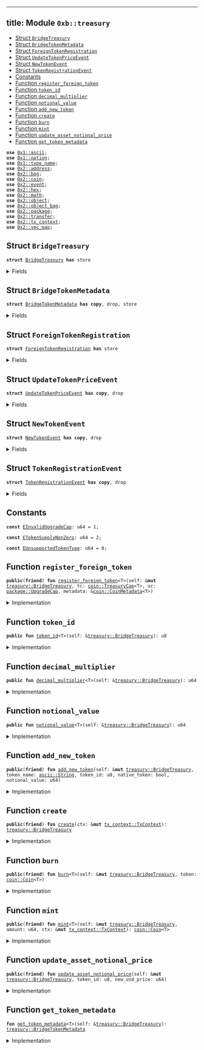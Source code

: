 
---
title: Module `0xb::treasury`
---



-  [Struct `BridgeTreasury`](#0xb_treasury_BridgeTreasury)
-  [Struct `BridgeTokenMetadata`](#0xb_treasury_BridgeTokenMetadata)
-  [Struct `ForeignTokenRegistration`](#0xb_treasury_ForeignTokenRegistration)
-  [Struct `UpdateTokenPriceEvent`](#0xb_treasury_UpdateTokenPriceEvent)
-  [Struct `NewTokenEvent`](#0xb_treasury_NewTokenEvent)
-  [Struct `TokenRegistrationEvent`](#0xb_treasury_TokenRegistrationEvent)
-  [Constants](#@Constants_0)
-  [Function `register_foreign_token`](#0xb_treasury_register_foreign_token)
-  [Function `token_id`](#0xb_treasury_token_id)
-  [Function `decimal_multiplier`](#0xb_treasury_decimal_multiplier)
-  [Function `notional_value`](#0xb_treasury_notional_value)
-  [Function `add_new_token`](#0xb_treasury_add_new_token)
-  [Function `create`](#0xb_treasury_create)
-  [Function `burn`](#0xb_treasury_burn)
-  [Function `mint`](#0xb_treasury_mint)
-  [Function `update_asset_notional_price`](#0xb_treasury_update_asset_notional_price)
-  [Function `get_token_metadata`](#0xb_treasury_get_token_metadata)


<pre><code><b>use</b> <a href="../move-stdlib/ascii.md#0x1_ascii">0x1::ascii</a>;
<b>use</b> <a href="../move-stdlib/option.md#0x1_option">0x1::option</a>;
<b>use</b> <a href="../move-stdlib/type_name.md#0x1_type_name">0x1::type_name</a>;
<b>use</b> <a href="../sui-framework/address.md#0x2_address">0x2::address</a>;
<b>use</b> <a href="../sui-framework/bag.md#0x2_bag">0x2::bag</a>;
<b>use</b> <a href="../sui-framework/coin.md#0x2_coin">0x2::coin</a>;
<b>use</b> <a href="../sui-framework/event.md#0x2_event">0x2::event</a>;
<b>use</b> <a href="../sui-framework/hex.md#0x2_hex">0x2::hex</a>;
<b>use</b> <a href="../sui-framework/math.md#0x2_math">0x2::math</a>;
<b>use</b> <a href="../sui-framework/object.md#0x2_object">0x2::object</a>;
<b>use</b> <a href="../sui-framework/object_bag.md#0x2_object_bag">0x2::object_bag</a>;
<b>use</b> <a href="../sui-framework/package.md#0x2_package">0x2::package</a>;
<b>use</b> <a href="../sui-framework/transfer.md#0x2_transfer">0x2::transfer</a>;
<b>use</b> <a href="../sui-framework/tx_context.md#0x2_tx_context">0x2::tx_context</a>;
<b>use</b> <a href="../sui-framework/vec_map.md#0x2_vec_map">0x2::vec_map</a>;
</code></pre>



<a name="0xb_treasury_BridgeTreasury"></a>

## Struct `BridgeTreasury`



<pre><code><b>struct</b> <a href="treasury.md#0xb_treasury_BridgeTreasury">BridgeTreasury</a> <b>has</b> store
</code></pre>



<details>
<summary>Fields</summary>


<dl>
<dt>
<code>treasuries: <a href="../sui-framework/object_bag.md#0x2_object_bag_ObjectBag">object_bag::ObjectBag</a></code>
</dt>
<dd>

</dd>
<dt>
<code>supported_tokens: <a href="../sui-framework/vec_map.md#0x2_vec_map_VecMap">vec_map::VecMap</a>&lt;<a href="../move-stdlib/type_name.md#0x1_type_name_TypeName">type_name::TypeName</a>, <a href="treasury.md#0xb_treasury_BridgeTokenMetadata">treasury::BridgeTokenMetadata</a>&gt;</code>
</dt>
<dd>

</dd>
<dt>
<code>id_token_type_map: <a href="../sui-framework/vec_map.md#0x2_vec_map_VecMap">vec_map::VecMap</a>&lt;u8, <a href="../move-stdlib/type_name.md#0x1_type_name_TypeName">type_name::TypeName</a>&gt;</code>
</dt>
<dd>

</dd>
<dt>
<code>waiting_room: <a href="../sui-framework/bag.md#0x2_bag_Bag">bag::Bag</a></code>
</dt>
<dd>

</dd>
</dl>


</details>

<a name="0xb_treasury_BridgeTokenMetadata"></a>

## Struct `BridgeTokenMetadata`



<pre><code><b>struct</b> <a href="treasury.md#0xb_treasury_BridgeTokenMetadata">BridgeTokenMetadata</a> <b>has</b> <b>copy</b>, drop, store
</code></pre>



<details>
<summary>Fields</summary>


<dl>
<dt>
<code>id: u8</code>
</dt>
<dd>

</dd>
<dt>
<code>decimal_multiplier: u64</code>
</dt>
<dd>

</dd>
<dt>
<code>notional_value: u64</code>
</dt>
<dd>

</dd>
<dt>
<code>native_token: bool</code>
</dt>
<dd>

</dd>
</dl>


</details>

<a name="0xb_treasury_ForeignTokenRegistration"></a>

## Struct `ForeignTokenRegistration`



<pre><code><b>struct</b> <a href="treasury.md#0xb_treasury_ForeignTokenRegistration">ForeignTokenRegistration</a> <b>has</b> store
</code></pre>



<details>
<summary>Fields</summary>


<dl>
<dt>
<code><a href="../move-stdlib/type_name.md#0x1_type_name">type_name</a>: <a href="../move-stdlib/type_name.md#0x1_type_name_TypeName">type_name::TypeName</a></code>
</dt>
<dd>

</dd>
<dt>
<code>uc: <a href="../sui-framework/package.md#0x2_package_UpgradeCap">package::UpgradeCap</a></code>
</dt>
<dd>

</dd>
<dt>
<code>decimal: u8</code>
</dt>
<dd>

</dd>
</dl>


</details>

<a name="0xb_treasury_UpdateTokenPriceEvent"></a>

## Struct `UpdateTokenPriceEvent`



<pre><code><b>struct</b> <a href="treasury.md#0xb_treasury_UpdateTokenPriceEvent">UpdateTokenPriceEvent</a> <b>has</b> <b>copy</b>, drop
</code></pre>



<details>
<summary>Fields</summary>


<dl>
<dt>
<code>token_id: u8</code>
</dt>
<dd>

</dd>
<dt>
<code>new_price: u64</code>
</dt>
<dd>

</dd>
</dl>


</details>

<a name="0xb_treasury_NewTokenEvent"></a>

## Struct `NewTokenEvent`



<pre><code><b>struct</b> <a href="treasury.md#0xb_treasury_NewTokenEvent">NewTokenEvent</a> <b>has</b> <b>copy</b>, drop
</code></pre>



<details>
<summary>Fields</summary>


<dl>
<dt>
<code>token_id: u8</code>
</dt>
<dd>

</dd>
<dt>
<code><a href="../move-stdlib/type_name.md#0x1_type_name">type_name</a>: <a href="../move-stdlib/type_name.md#0x1_type_name_TypeName">type_name::TypeName</a></code>
</dt>
<dd>

</dd>
<dt>
<code>native_token: bool</code>
</dt>
<dd>

</dd>
<dt>
<code>decimal_multiplier: u64</code>
</dt>
<dd>

</dd>
<dt>
<code>notional_value: u64</code>
</dt>
<dd>

</dd>
</dl>


</details>

<a name="0xb_treasury_TokenRegistrationEvent"></a>

## Struct `TokenRegistrationEvent`



<pre><code><b>struct</b> <a href="treasury.md#0xb_treasury_TokenRegistrationEvent">TokenRegistrationEvent</a> <b>has</b> <b>copy</b>, drop
</code></pre>



<details>
<summary>Fields</summary>


<dl>
<dt>
<code><a href="../move-stdlib/type_name.md#0x1_type_name">type_name</a>: <a href="../move-stdlib/type_name.md#0x1_type_name_TypeName">type_name::TypeName</a></code>
</dt>
<dd>

</dd>
<dt>
<code>decimal: u8</code>
</dt>
<dd>

</dd>
<dt>
<code>native_token: bool</code>
</dt>
<dd>

</dd>
</dl>


</details>

<a name="@Constants_0"></a>

## Constants


<a name="0xb_treasury_EInvalidUpgradeCap"></a>



<pre><code><b>const</b> <a href="treasury.md#0xb_treasury_EInvalidUpgradeCap">EInvalidUpgradeCap</a>: u64 = 1;
</code></pre>



<a name="0xb_treasury_ETokenSupplyNonZero"></a>



<pre><code><b>const</b> <a href="treasury.md#0xb_treasury_ETokenSupplyNonZero">ETokenSupplyNonZero</a>: u64 = 2;
</code></pre>



<a name="0xb_treasury_EUnsupportedTokenType"></a>



<pre><code><b>const</b> <a href="treasury.md#0xb_treasury_EUnsupportedTokenType">EUnsupportedTokenType</a>: u64 = 0;
</code></pre>



<a name="0xb_treasury_register_foreign_token"></a>

## Function `register_foreign_token`



<pre><code><b>public</b>(<b>friend</b>) <b>fun</b> <a href="treasury.md#0xb_treasury_register_foreign_token">register_foreign_token</a>&lt;T&gt;(self: &<b>mut</b> <a href="treasury.md#0xb_treasury_BridgeTreasury">treasury::BridgeTreasury</a>, tc: <a href="../sui-framework/coin.md#0x2_coin_TreasuryCap">coin::TreasuryCap</a>&lt;T&gt;, uc: <a href="../sui-framework/package.md#0x2_package_UpgradeCap">package::UpgradeCap</a>, metadata: &<a href="../sui-framework/coin.md#0x2_coin_CoinMetadata">coin::CoinMetadata</a>&lt;T&gt;)
</code></pre>



<details>
<summary>Implementation</summary>


<pre><code><b>public</b>(<a href="../sui-framework/package.md#0x2_package">package</a>) <b>fun</b> <a href="treasury.md#0xb_treasury_register_foreign_token">register_foreign_token</a>&lt;T&gt;(self: &<b>mut</b> <a href="treasury.md#0xb_treasury_BridgeTreasury">BridgeTreasury</a>, tc: TreasuryCap&lt;T&gt;, uc: UpgradeCap, metadata: &CoinMetadata&lt;T&gt;) {
    // Make sure TreasuryCap <b>has</b> not been minted before.
    <b>assert</b>!(<a href="../sui-framework/coin.md#0x2_coin_total_supply">coin::total_supply</a>(&tc) == 0, <a href="treasury.md#0xb_treasury_ETokenSupplyNonZero">ETokenSupplyNonZero</a>);
    <b>let</b> <a href="../move-stdlib/type_name.md#0x1_type_name">type_name</a> = <a href="../move-stdlib/type_name.md#0x1_type_name_get">type_name::get</a>&lt;T&gt;();
    <b>let</b> address_bytes = <a href="../sui-framework/hex.md#0x2_hex_decode">hex::decode</a>(<a href="../move-stdlib/ascii.md#0x1_ascii_into_bytes">ascii::into_bytes</a>(<a href="../move-stdlib/type_name.md#0x1_type_name_get_address">type_name::get_address</a>(&<a href="../move-stdlib/type_name.md#0x1_type_name">type_name</a>)));
    <b>let</b> coin_address = address::from_bytes(address_bytes);
    // Make sure upgrade cap is for the Coin <a href="../sui-framework/package.md#0x2_package">package</a>
    <b>assert</b>!(<a href="../sui-framework/object.md#0x2_object_id_to_address">object::id_to_address</a>(&<a href="../sui-framework/package.md#0x2_package_upgrade_package">package::upgrade_package</a>(&uc)) == coin_address, <a href="treasury.md#0xb_treasury_EInvalidUpgradeCap">EInvalidUpgradeCap</a>);
    <b>let</b> registration = <a href="treasury.md#0xb_treasury_ForeignTokenRegistration">ForeignTokenRegistration</a> {
        <a href="../move-stdlib/type_name.md#0x1_type_name">type_name</a>,
        uc,
        decimal: <a href="../sui-framework/coin.md#0x2_coin_get_decimals">coin::get_decimals</a>(metadata),
    };
    <a href="../sui-framework/bag.md#0x2_bag_add">bag::add</a>(&<b>mut</b> self.waiting_room, <a href="../move-stdlib/type_name.md#0x1_type_name_into_string">type_name::into_string</a>(<a href="../move-stdlib/type_name.md#0x1_type_name">type_name</a>), registration);
    <a href="../sui-framework/object_bag.md#0x2_object_bag_add">object_bag::add</a>(&<b>mut</b> self.treasuries, <a href="../move-stdlib/type_name.md#0x1_type_name">type_name</a>, tc);

    emit(<a href="treasury.md#0xb_treasury_TokenRegistrationEvent">TokenRegistrationEvent</a>{
        <a href="../move-stdlib/type_name.md#0x1_type_name">type_name</a>,
        decimal: <a href="../sui-framework/coin.md#0x2_coin_get_decimals">coin::get_decimals</a>(metadata),
        native_token: <b>false</b>
    });
}
</code></pre>



</details>

<a name="0xb_treasury_token_id"></a>

## Function `token_id`



<pre><code><b>public</b> <b>fun</b> <a href="treasury.md#0xb_treasury_token_id">token_id</a>&lt;T&gt;(self: &<a href="treasury.md#0xb_treasury_BridgeTreasury">treasury::BridgeTreasury</a>): u8
</code></pre>



<details>
<summary>Implementation</summary>


<pre><code><b>public</b> <b>fun</b> <a href="treasury.md#0xb_treasury_token_id">token_id</a>&lt;T&gt;(self: &<a href="treasury.md#0xb_treasury_BridgeTreasury">BridgeTreasury</a>): u8 {
    <b>let</b> metadata = self.<a href="treasury.md#0xb_treasury_get_token_metadata">get_token_metadata</a>&lt;T&gt;();
    metadata.id
}
</code></pre>



</details>

<a name="0xb_treasury_decimal_multiplier"></a>

## Function `decimal_multiplier`



<pre><code><b>public</b> <b>fun</b> <a href="treasury.md#0xb_treasury_decimal_multiplier">decimal_multiplier</a>&lt;T&gt;(self: &<a href="treasury.md#0xb_treasury_BridgeTreasury">treasury::BridgeTreasury</a>): u64
</code></pre>



<details>
<summary>Implementation</summary>


<pre><code><b>public</b> <b>fun</b> <a href="treasury.md#0xb_treasury_decimal_multiplier">decimal_multiplier</a>&lt;T&gt;(self: &<a href="treasury.md#0xb_treasury_BridgeTreasury">BridgeTreasury</a>): u64 {
    <b>let</b> metadata = self.<a href="treasury.md#0xb_treasury_get_token_metadata">get_token_metadata</a>&lt;T&gt;();
    metadata.decimal_multiplier
}
</code></pre>



</details>

<a name="0xb_treasury_notional_value"></a>

## Function `notional_value`



<pre><code><b>public</b> <b>fun</b> <a href="treasury.md#0xb_treasury_notional_value">notional_value</a>&lt;T&gt;(self: &<a href="treasury.md#0xb_treasury_BridgeTreasury">treasury::BridgeTreasury</a>): u64
</code></pre>



<details>
<summary>Implementation</summary>


<pre><code><b>public</b> <b>fun</b> <a href="treasury.md#0xb_treasury_notional_value">notional_value</a>&lt;T&gt;(self: &<a href="treasury.md#0xb_treasury_BridgeTreasury">BridgeTreasury</a>): u64 {
    <b>let</b> metadata = self.<a href="treasury.md#0xb_treasury_get_token_metadata">get_token_metadata</a>&lt;T&gt;();
    metadata.notional_value
}
</code></pre>



</details>

<a name="0xb_treasury_add_new_token"></a>

## Function `add_new_token`



<pre><code><b>public</b>(<b>friend</b>) <b>fun</b> <a href="treasury.md#0xb_treasury_add_new_token">add_new_token</a>(self: &<b>mut</b> <a href="treasury.md#0xb_treasury_BridgeTreasury">treasury::BridgeTreasury</a>, token_name: <a href="../move-stdlib/ascii.md#0x1_ascii_String">ascii::String</a>, token_id: u8, native_token: bool, notional_value: u64)
</code></pre>



<details>
<summary>Implementation</summary>


<pre><code><b>public</b>(<a href="../sui-framework/package.md#0x2_package">package</a>) <b>fun</b> <a href="treasury.md#0xb_treasury_add_new_token">add_new_token</a>(self: &<b>mut</b> <a href="treasury.md#0xb_treasury_BridgeTreasury">BridgeTreasury</a>, token_name: String, token_id:u8, native_token: bool, notional_value: u64) {
    <b>if</b> (!native_token){
        <b>let</b> <a href="treasury.md#0xb_treasury_ForeignTokenRegistration">ForeignTokenRegistration</a>{
            <a href="../move-stdlib/type_name.md#0x1_type_name">type_name</a>,
            uc,
            decimal,
        } = <a href="../sui-framework/bag.md#0x2_bag_remove">bag::remove</a>&lt;String, <a href="treasury.md#0xb_treasury_ForeignTokenRegistration">ForeignTokenRegistration</a>&gt;(&<b>mut</b> self.waiting_room, token_name);
        <b>let</b> decimal_multiplier = <a href="../sui-framework/math.md#0x2_math_pow">math::pow</a>(10, decimal);
        <a href="../sui-framework/vec_map.md#0x2_vec_map_insert">vec_map::insert</a>(&<b>mut</b> self.supported_tokens, <a href="../move-stdlib/type_name.md#0x1_type_name">type_name</a>, <a href="treasury.md#0xb_treasury_BridgeTokenMetadata">BridgeTokenMetadata</a>{
            id: token_id,
            decimal_multiplier,
            notional_value,
            native_token
        });
        <a href="../sui-framework/vec_map.md#0x2_vec_map_insert">vec_map::insert</a>(&<b>mut</b> self.id_token_type_map, token_id, <a href="../move-stdlib/type_name.md#0x1_type_name">type_name</a>);

        // Freeze upgrade cap <b>to</b> prevent changes <b>to</b> the <a href="../sui-framework/coin.md#0x2_coin">coin</a>
        <a href="../sui-framework/transfer.md#0x2_transfer_public_freeze_object">transfer::public_freeze_object</a>(uc);

        emit(<a href="treasury.md#0xb_treasury_NewTokenEvent">NewTokenEvent</a>{
            token_id,
            <a href="../move-stdlib/type_name.md#0x1_type_name">type_name</a>,
            native_token,
            decimal_multiplier,
            notional_value
        })
    } <b>else</b> {
        // Not implemented for V1
    }
}
</code></pre>



</details>

<a name="0xb_treasury_create"></a>

## Function `create`



<pre><code><b>public</b>(<b>friend</b>) <b>fun</b> <a href="treasury.md#0xb_treasury_create">create</a>(ctx: &<b>mut</b> <a href="../sui-framework/tx_context.md#0x2_tx_context_TxContext">tx_context::TxContext</a>): <a href="treasury.md#0xb_treasury_BridgeTreasury">treasury::BridgeTreasury</a>
</code></pre>



<details>
<summary>Implementation</summary>


<pre><code><b>public</b>(<a href="../sui-framework/package.md#0x2_package">package</a>) <b>fun</b> <a href="treasury.md#0xb_treasury_create">create</a>(ctx: &<b>mut</b> TxContext): <a href="treasury.md#0xb_treasury_BridgeTreasury">BridgeTreasury</a> {
    <a href="treasury.md#0xb_treasury_BridgeTreasury">BridgeTreasury</a> {
        treasuries: <a href="../sui-framework/object_bag.md#0x2_object_bag_new">object_bag::new</a>(ctx),
        supported_tokens: <a href="../sui-framework/vec_map.md#0x2_vec_map_empty">vec_map::empty</a>(),
        id_token_type_map: <a href="../sui-framework/vec_map.md#0x2_vec_map_empty">vec_map::empty</a>(),
        waiting_room: <a href="../sui-framework/bag.md#0x2_bag_new">bag::new</a>(ctx),
    }
}
</code></pre>



</details>

<a name="0xb_treasury_burn"></a>

## Function `burn`



<pre><code><b>public</b>(<b>friend</b>) <b>fun</b> <a href="treasury.md#0xb_treasury_burn">burn</a>&lt;T&gt;(self: &<b>mut</b> <a href="treasury.md#0xb_treasury_BridgeTreasury">treasury::BridgeTreasury</a>, token: <a href="../sui-framework/coin.md#0x2_coin_Coin">coin::Coin</a>&lt;T&gt;)
</code></pre>



<details>
<summary>Implementation</summary>


<pre><code><b>public</b>(<a href="../sui-framework/package.md#0x2_package">package</a>) <b>fun</b> <a href="treasury.md#0xb_treasury_burn">burn</a>&lt;T&gt;(self: &<b>mut</b> <a href="treasury.md#0xb_treasury_BridgeTreasury">BridgeTreasury</a>, token: Coin&lt;T&gt;) {
    <b>let</b> <a href="treasury.md#0xb_treasury">treasury</a> = &<b>mut</b> self.treasuries[<a href="../move-stdlib/type_name.md#0x1_type_name_get">type_name::get</a>&lt;T&gt;()];
    <a href="../sui-framework/coin.md#0x2_coin_burn">coin::burn</a>(<a href="treasury.md#0xb_treasury">treasury</a>, token);
}
</code></pre>



</details>

<a name="0xb_treasury_mint"></a>

## Function `mint`



<pre><code><b>public</b>(<b>friend</b>) <b>fun</b> <a href="treasury.md#0xb_treasury_mint">mint</a>&lt;T&gt;(self: &<b>mut</b> <a href="treasury.md#0xb_treasury_BridgeTreasury">treasury::BridgeTreasury</a>, amount: u64, ctx: &<b>mut</b> <a href="../sui-framework/tx_context.md#0x2_tx_context_TxContext">tx_context::TxContext</a>): <a href="../sui-framework/coin.md#0x2_coin_Coin">coin::Coin</a>&lt;T&gt;
</code></pre>



<details>
<summary>Implementation</summary>


<pre><code><b>public</b>(<a href="../sui-framework/package.md#0x2_package">package</a>) <b>fun</b> <a href="treasury.md#0xb_treasury_mint">mint</a>&lt;T&gt;(self: &<b>mut</b> <a href="treasury.md#0xb_treasury_BridgeTreasury">BridgeTreasury</a>, amount: u64, ctx: &<b>mut</b> TxContext): Coin&lt;T&gt; {
    <b>let</b> <a href="treasury.md#0xb_treasury">treasury</a> = &<b>mut</b> self.treasuries[<a href="../move-stdlib/type_name.md#0x1_type_name_get">type_name::get</a>&lt;T&gt;()];
    <a href="../sui-framework/coin.md#0x2_coin_mint">coin::mint</a>(<a href="treasury.md#0xb_treasury">treasury</a>, amount, ctx)
}
</code></pre>



</details>

<a name="0xb_treasury_update_asset_notional_price"></a>

## Function `update_asset_notional_price`



<pre><code><b>public</b>(<b>friend</b>) <b>fun</b> <a href="treasury.md#0xb_treasury_update_asset_notional_price">update_asset_notional_price</a>(self: &<b>mut</b> <a href="treasury.md#0xb_treasury_BridgeTreasury">treasury::BridgeTreasury</a>, token_id: u8, new_usd_price: u64)
</code></pre>



<details>
<summary>Implementation</summary>


<pre><code><b>public</b>(<a href="../sui-framework/package.md#0x2_package">package</a>) <b>fun</b> <a href="treasury.md#0xb_treasury_update_asset_notional_price">update_asset_notional_price</a>(self: &<b>mut</b> <a href="treasury.md#0xb_treasury_BridgeTreasury">BridgeTreasury</a>, token_id: u8, new_usd_price: u64) {
    <b>let</b> <a href="../move-stdlib/type_name.md#0x1_type_name">type_name</a> = self.id_token_type_map.try_get(&token_id);
    <b>assert</b>!(<a href="../move-stdlib/type_name.md#0x1_type_name">type_name</a>.is_some(), <a href="treasury.md#0xb_treasury_EUnsupportedTokenType">EUnsupportedTokenType</a>);
    <b>let</b> <a href="../move-stdlib/type_name.md#0x1_type_name">type_name</a> = <a href="../move-stdlib/type_name.md#0x1_type_name">type_name</a>.destroy_some();
    <b>let</b> metadata = self.supported_tokens.get_mut(&<a href="../move-stdlib/type_name.md#0x1_type_name">type_name</a>);
    metadata.notional_value = new_usd_price;

    emit(<a href="treasury.md#0xb_treasury_UpdateTokenPriceEvent">UpdateTokenPriceEvent</a> {
        token_id,
        new_price: new_usd_price,
    })
}
</code></pre>



</details>

<a name="0xb_treasury_get_token_metadata"></a>

## Function `get_token_metadata`



<pre><code><b>fun</b> <a href="treasury.md#0xb_treasury_get_token_metadata">get_token_metadata</a>&lt;T&gt;(self: &<a href="treasury.md#0xb_treasury_BridgeTreasury">treasury::BridgeTreasury</a>): <a href="treasury.md#0xb_treasury_BridgeTokenMetadata">treasury::BridgeTokenMetadata</a>
</code></pre>



<details>
<summary>Implementation</summary>


<pre><code><b>fun</b> <a href="treasury.md#0xb_treasury_get_token_metadata">get_token_metadata</a>&lt;T&gt;(self: &<a href="treasury.md#0xb_treasury_BridgeTreasury">BridgeTreasury</a>): <a href="treasury.md#0xb_treasury_BridgeTokenMetadata">BridgeTokenMetadata</a> {
    <b>let</b> coin_type = <a href="../move-stdlib/type_name.md#0x1_type_name_get">type_name::get</a>&lt;T&gt;();
    <b>let</b> metadata = self.supported_tokens.try_get(&coin_type);
    <b>assert</b>!(metadata.is_some(), <a href="treasury.md#0xb_treasury_EUnsupportedTokenType">EUnsupportedTokenType</a>);
    metadata.destroy_some()
}
</code></pre>



</details>
